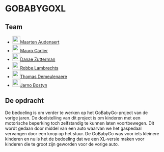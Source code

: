 # GOBABYGOXL

## Team
- [<img src="https://github.com/MaartenAudenaert.png" alt="" width="25" style="margin-bottom:-6px;">Maarten Audenaert](https://github.com/MaartenAudenaert)
- [<img src="https://github.com/MauroCarlier.png" alt="" width="25" style="margin-bottom:-6px;">Mauro Carlier](https://github.com/maurocarlier)
- [<img src="https://github.com/Danaezutterman.png" alt="" width="25" style="margin-bottom:-6px;">Danae Zutterman](https://github.com/Danaezutterman)
- [<img src="https://github.com/lomopoio.png" alt="" width="25" style="margin-bottom:-6px;">Robbe Lambrechts](https://github.com/lomopoio)
- [<img src="https://github.com/Thomas8650.png" alt="" width="25" style="margin-bottom:-6px;">Thomas Demeulenaere](https://github.com/Thomas8650)
- [<img src="https://github.com/Jarno-max.png" alt="" width="25" style="margin-bottom:-6px;">Jarno Bostyn](https://github.com/Jarno-max)


## De opdracht
De bedoeling is om verder te werken op het GoBabyGo-project van de vorige jaren. De doelstelling van dit project is om kinderen 
met een motorische beperking toch zelfstandig te kunnen laten voortbewegen. Dit wordt gedaan door middel van een auto waarvan 
we het gaspedaal vervangen door een knop op het stuur. De GoBabyGo was voor iets kleinere kinderen en nu is het de bedoeling dat we een 
XL-versie maken voor kinderen die te groot zijn geworden voor de vorige auto.
